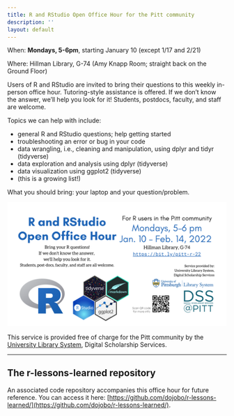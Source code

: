 ```yaml
---
title: R and RStudio Open Office Hour for the Pitt community
description: ''
layout: default
---
```


When: **Mondays, 5-6pm**, starting January 10 (except 1/17 and 2/21)

Where: Hillman Library, G-74 (Amy Knapp Room; straight back on the Ground Floor)

Users of R and RStudio are invited to bring their questions to this weekly in-person office hour. Tutoring-style assistance is offered. If we don’t know the answer, we’ll help you look for it! Students, postdocs, faculty, and staff are welcome.

Topics we can help with include:

* general R and RStudio questions; help getting started
* troubleshooting an error or bug in your code
* data wrangling, i.e., cleaning and manipulation, using dplyr and tidyr (tidyverse)
* data exploration and analysis using dplyr (tidyverse)
* data visualization using ggplot2 (tidyverse)
* (this is a growing list!)

What you should bring: your laptop and your question/problem.

![promotional flier for open office hour](r-open-office-hour_202201.png "flier")

This service is provided free of charge for the Pitt community by the [University Library System](https://library.pitt.edu/), Digital Scholarship Services. 

-------

## The r-lessons-learned repository

An associated code repository accompanies this office hour for future reference. You can access it here: [https://github.com/dojobo/r-lessons-learned/](https://github.com/dojobo/r-lessons-learned/).
